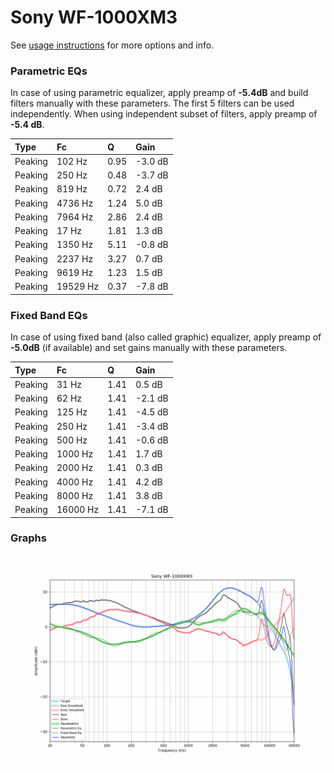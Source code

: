 # Sony WF-1000XM3
See [usage instructions](https://github.com/jaakkopasanen/AutoEq#usage) for more options and info.

### Parametric EQs
In case of using parametric equalizer, apply preamp of **-5.4dB** and build filters manually
with these parameters. The first 5 filters can be used independently.
When using independent subset of filters, apply preamp of **-5.4 dB**.

| Type    | Fc       |    Q | Gain    |
|:--------|:---------|:-----|:--------|
| Peaking | 102 Hz   | 0.95 | -3.0 dB |
| Peaking | 250 Hz   | 0.48 | -3.7 dB |
| Peaking | 819 Hz   | 0.72 | 2.4 dB  |
| Peaking | 4736 Hz  | 1.24 | 5.0 dB  |
| Peaking | 7964 Hz  | 2.86 | 2.4 dB  |
| Peaking | 17 Hz    | 1.81 | 1.3 dB  |
| Peaking | 1350 Hz  | 5.11 | -0.8 dB |
| Peaking | 2237 Hz  | 3.27 | 0.7 dB  |
| Peaking | 9619 Hz  | 1.23 | 1.5 dB  |
| Peaking | 19529 Hz | 0.37 | -7.8 dB |

### Fixed Band EQs
In case of using fixed band (also called graphic) equalizer, apply preamp of **-5.0dB**
(if available) and set gains manually with these parameters.

| Type    | Fc       |    Q | Gain    |
|:--------|:---------|:-----|:--------|
| Peaking | 31 Hz    | 1.41 | 0.5 dB  |
| Peaking | 62 Hz    | 1.41 | -2.1 dB |
| Peaking | 125 Hz   | 1.41 | -4.5 dB |
| Peaking | 250 Hz   | 1.41 | -3.4 dB |
| Peaking | 500 Hz   | 1.41 | -0.6 dB |
| Peaking | 1000 Hz  | 1.41 | 1.7 dB  |
| Peaking | 2000 Hz  | 1.41 | 0.3 dB  |
| Peaking | 4000 Hz  | 1.41 | 4.2 dB  |
| Peaking | 8000 Hz  | 1.41 | 3.8 dB  |
| Peaking | 16000 Hz | 1.41 | -7.1 dB |

### Graphs
![](./Sony%20WF-1000XM3.png)